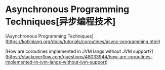 #                       Asynchronous Programming Techniques[异步编程技术]

[Asynchronous Programming Techniques] (https://kotlinlang.org/docs/tutorials/coroutines/async-programming.html)

[How are coroutines implemented in JVM langs without JVM support?] (https://stackoverflow.com/questions/48033944/how-are-coroutines-implemented-in-jvm-langs-without-jvm-support)




